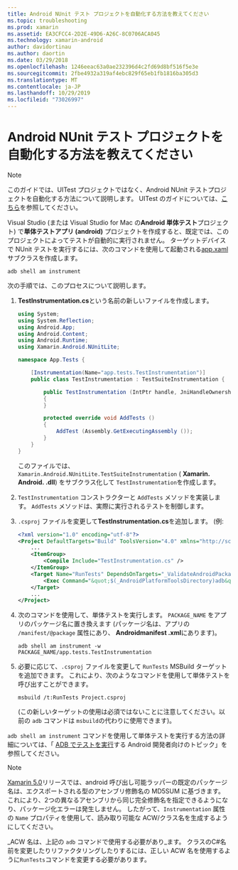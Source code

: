 ```yaml
---
title: Android NUnit テスト プロジェクトを自動化する方法を教えてください
ms.topic: troubleshooting
ms.prod: xamarin
ms.assetid: EA3CFCC4-2D2E-49D6-A26C-8C0706ACA045
ms.technology: xamarin-android
author: davidortinau
ms.author: daortin
ms.date: 03/29/2018
ms.openlocfilehash: 1246eeac63a0ae232396d4c2fd69d8bf516f5e3e
ms.sourcegitcommit: 2fbe4932a319af4ebc829f65eb1fb1816ba305d3
ms.translationtype: MT
ms.contentlocale: ja-JP
ms.lasthandoff: 10/29/2019
ms.locfileid: "73026997"
---
```

# <a name="how-do-i-automate-an-android-nunit-test-project"></a>Android NUnit テスト プロジェクトを自動化する方法を教えてください

> [!NOTE]
> このガイドでは、UITest プロジェクトではなく、Android NUnit テストプロジェクトを自動化する方法について説明します。 UITest のガイドについては、[こちら](https://docs.microsoft.com/appcenter/test-cloud/preparing-for-upload/xamarin-android-uitest)を参照してください。

Visual Studio (または Visual Studio for Mac の**Android 単体テスト**プロジェクト) で**単体テストアプリ (android)** プロジェクトを作成すると、既定では、このプロジェクトによってテストが自動的に実行されません。
ターゲットデバイスで NUnit テストを実行するには、次のコマンドを使用して起動される[app.xaml](xref:Android.App.Instrumentation)サブクラスを作成します。 

```shell
adb shell am instrument 
```

次の手順では、このプロセスについて説明します。

1. **TestInstrumentation.cs**という名前の新しいファイルを作成します。 

    ```cs 
    using System;
    using System.Reflection;
    using Android.App;
    using Android.Content;
    using Android.Runtime;
    using Xamarin.Android.NUnitLite;

    namespace App.Tests {

        [Instrumentation(Name="app.tests.TestInstrumentation")]
        public class TestInstrumentation : TestSuiteInstrumentation {

            public TestInstrumentation (IntPtr handle, JniHandleOwnership transfer) : base (handle, transfer)
            {
            }

            protected override void AddTests ()
            {
                AddTest (Assembly.GetExecutingAssembly ());
            }
        }
    }
    ```

    このファイルでは、`Xamarin.Android.NUnitLite.TestSuiteInstrumentation` ( **Xamarin. Android. .dll**) をサブクラス化して `TestInstrumentation`を作成します。

2. `TestInstrumentation` コンストラクターと `AddTests` メソッドを実装します。 `AddTests` メソッドは、実際に実行されるテストを制御します。

3. `.csproj` ファイルを変更して**TestInstrumentation.cs**を追加します。 (例:

    ```xml
    <?xml version="1.0" encoding="utf-8"?>
    <Project DefaultTargets="Build" ToolsVersion="4.0" xmlns="http://schemas.microsoft.com/developer/msbuild/2003">
        ...
        <ItemGroup>
            <Compile Include="TestInstrumentation.cs" />
        </ItemGroup>
        <Target Name="RunTests" DependsOnTargets="_ValidateAndroidPackageProperties">
            <Exec Command="&quot;$(_AndroidPlatformToolsDirectory)adb&quot; $(AdbTarget) $(AdbOptions) shell am instrument -w $(_AndroidPackage)/app.tests.TestInstrumentation" />
        </Target>
        ...
    </Project>
    ```

4. 次のコマンドを使用して、単体テストを実行します。 `PACKAGE_NAME` をアプリのパッケージ名に置き換えます (パッケージ名は、アプリの `/manifest/@package` 属性にあり、 **Androidmanifest .xml**にあります)。

    ```shell
    adb shell am instrument -w PACKAGE_NAME/app.tests.TestInstrumentation
    ```

5. 必要に応じて、`.csproj` ファイルを変更して `RunTests` MSBuild ターゲットを追加できます。 これにより、次のようなコマンドを使用して単体テストを呼び出すことができます。

    ```shell
    msbuild /t:RunTests Project.csproj
    ```

    (この新しいターゲットの使用は必須ではないことに注意してください。以前の `adb` コマンドは `msbuild`の代わりに使用できます)。

`adb shell am instrument` コマンドを使用して単体テストを実行する方法の詳細については、「 [ADB でテストを実行](https://developer.android.com/studio/test/command-line.html#RunTestsDevice)する Android 開発者向けのトピック」を参照してください。

> [!NOTE]
> [Xamarin 5.0](https://github.com/xamarin/release-notes-archive/blob/master/release-notes/android/xamarin.android_5/xamarin.android_5.1/index.md#Android_Callable_Wrapper_Naming)リリースでは、android 呼び出し可能ラッパーの既定のパッケージ名は、エクスポートされる型のアセンブリ修飾名の MD5SUM に基づきます。 これにより、2つの異なるアセンブリから同じ完全修飾名を指定できるようになり、パッケージ化エラーは発生しません。 したがって、`Instrumentation` 属性の `Name` プロパティを使用して、読み取り可能な ACW/クラス名を生成するようにしてください。

_ACW 名は、上記の `adb` コマンドで使用する必要があり_ます。
クラスのC#名前を変更したりリファクタリングしたりするには、正しい ACW 名を使用するように`RunTests`コマンドを変更する必要があります。
